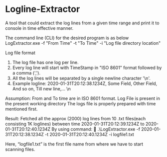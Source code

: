 # Logline-Extractor



 A tool that could extract the log lines from a given time range and print it to console in time effective manner.

 The command line (CLI) for the desired program is as below 
LogExtractor.exe -f "From Time" -t "To Time" -i "Log file directory location"


 Log file format 
1. The log file has one log per line. 
2. Every log line will start with TimeStamp in "ISO 8601" format followed by a comma (','). 
3. All the log lines will be separated by a single newline character '\n'. 
4. Example logline: 2020-01-31T20:12:38.1234Z, Some Field, Other Field, And so on, Till new line,... \n 

Assumption: From and To time are in ISO 8601 format.
		Log File is present in the present working directory
The logs file is properly prepared with time mentioned first.



Result:  Fetched all the approx (2000) log lines from 10 .txt files(each consisting 1K loglines) between time 2020-01-31T20:12:39.1234Z to 2020-01-31T20:12:40.1234Z
By using command:  
.\LogExtractor.exe -f 2020-01-31T20:12:38.1234Z -t 2020-01-31T20:12:40.1234Z -i logfile1.txt

 Here, “logfile1.txt” is the first file name from where we have to start scanning files.
 



 
